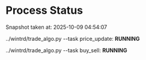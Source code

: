 # Process Status

Snapshot taken at: 2025-10-09 04:54:07

../wintrd/trade_algo.py --task price_update: **RUNNING**

../wintrd/trade_algo.py --task buy_sell: **RUNNING**

